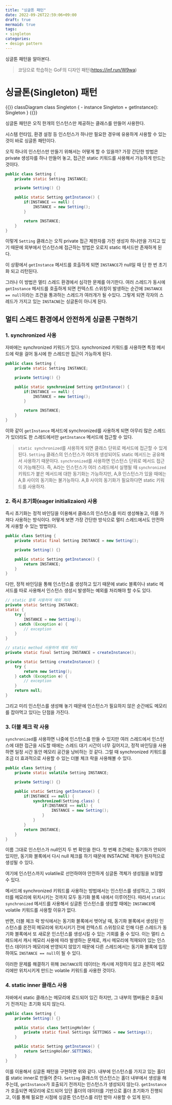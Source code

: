 ```yaml
---
title: "싱글톤 패턴"
date: 2022-09-26T22:59:06+09:00
draft: true
mermaid: true
tags:
- singleton
categories:
- design pattern
---
```

싱글톤 패턴을 알아본다.
<!--more-->

> 코딩으로 학습하는 GoF의 디자인 패턴(https://inf.run/W9wa)

# 싱글톤(Singleton) 패턴

{{<mermaid>}}
classDiagram
    class Singleton {
        - instance Singleton
        + getInstance(): Singleton
    }
{{</mermaid>}}

싱글톤 패턴은 오직 한개의 인스턴스만 제공하는 클래스를 만들어 사용한다.

시스템 런타임, 환경 설정 등 인스턴스가 하나만 필요한 경우에 유용하게 사용할 수 있는 것이 바로 싱글톤 패턴이다.

오직 하나의 인스턴스만 만들기 위해서는 어떻게 할 수 있을까? 가장 간단한 방법은 private 생성자를 하나 만들어 놓고, 접근은 static 키워드를 사용해서 가능하게 만드는 것이다.

```java
public class Setting {
    private static Setting INSTANCE;

    private Setting() {}

    public static Setting getInstance() {
        if(INSTANCE == null) {
            INSTANCE = new Setting();
        }

        return INSTANCE;
    }
}
```

이렇게 `Setting` 클래스는 오직 private 접근 제한자를 가진 생성자 하나만을 가지고 있기 때문에 외부에서 인스턴스에 접근하는 방법은 오로지 static 메서드만 존재하게 된다.

이 상황에서 `getInstance` 메서드를 호출하게 되면 `INSTANCE`가 null일 때 단 한 번 초기화 되고 리턴된다.

그러나 이 방법은 멀티 스레드 환경에서 심각한 문제를 야기한다. 여러 스레드가 동시에 `getInstance` 메서드를 호출하게 되면 컨텍스트 스위칭이 발생하는 순간에 `INSTANCE == null`이라는 조건을 통과하는 스레드가 여러개가 될 수있다. 그렇게 되면 각자의 스레드가 가지고 있는 `INSTACNE`는 싱글톤이 아니게 된다.

## 멀티 스레드 환경에서 안전하게 싱글톤 구현하기

### 1. synchronized 사용

자바에는 synchronized 키워드가 있다. synchronized 키워드를 사용하면 특정 메서드에 락을 걸어 동시에 한 스레드만 접근이 가능하게 된다.

```java
public class Setting {
    private static Setting INSTANCE;

    private Setting() {}

    public static synchronized Setting getInstance() {
        if(INSTANCE == null) {
            INSTANCE = new Setting();
        }

        return INSTANCE;
    }
}
```

이와 같이 `getInstance` 메서드에 synchronized를 사용하게 되면 아무리 많은 스레드가 있더라도 한 스레드에서만 `getInstance` 메서드에 접근할 수 있다.

> `static synchronized`를 사용하게 되면 클래스 단위로 메서드에 접근할 수 있게 된다. `Setting` 클래스의 인스턴스가 여러개 생성되어도 static 메서드는 공유해서 사용하기 때문이다.
> `synchronized`를 사용하면 인스턴스 단위로 메서드 접근이 가능해진다. 즉, A라는 인스턴스가 여러 스레드에서 실행될 때 `synchronized` 키워드가 붙은 메서드에 대한 동기화는 가능하지만, A,B 인스턴스가 있을 때에는 A,B 사이의 동기화는 불가능하다. A,B 사이의 동기화가 필요하다면 static 키워드를 사용하자.

### 2. 즉시 초기화(eager initializaion) 사용

즉시 초기화는 정적 바인딩을 이용해서 클래스의 인스턴스를 미리 생성해놓고, 이를 가져다 사용하는 방식이다. 어떻게 보면 가장 간단한 방식으로 멀티 스레드에서도 안전하게 사용할 수 있는 방법이다.

```java
public class Setting {
    private static final Setting INSTANCE = new Setting();

    private Setting() {}

    public static Setting getInstance() {
        return INSTANCE;
    }
}
```

다만, 정적 바인딩을 통해 인스턴스를 생성하고 있기 때문에 static 블록이나 static 메서드를 따로 사용해서 인스턴스 생성시 발생하는 예외를 처리해야 할 수도 있다.

```java
// static 블록 사용하여 예외 처리
private static Setting INSTANCE;
static {
    try {
        INSTANCE = new Setting();
    } catch (Exception e) {
        // exception
    }
}

// static method 사용하여 예외 처리
private static final Setting INSTANCE = createInstance();

private static Setting createInstance() {
    try {
        return new Setting();
    } catch (Exception e) {
        // exception
    }
    return null;
}
```

그리고 미리 인스턴스를 생성해 놓기 때문에 인스턴스가 필요하지 않은 순간에도 메모리를 잡아먹고 있다는 단점을 가진다.

### 3. 더블 체크 락 사용

`synchronized`를 사용하면 나중에 인스턴스를 만들 수 있지만 여러 스레드에서 인스턴스에 대한 접근을 시도할 때에는 스레드 대기 시간이 너무 길어지고, 정적 바인딩을 사용하면 일정 시간 동안 메모리 공간을 낭비하는 것 같다. 그럴 때 synchronized 키워드를 조금 더 효과적으로 사용할 수 있는 더블 체크 락을 사용해볼 수 있다.

```java
public class Setting {
    private static volatile Setting INSTANCE;

    private Setting() {}

    public static Setting getInstance() {
        if(INSTANCE == null) {
            synchronized(Setting.class) {
                if(INSTANCE == null) {
                    INSTANCE = new Setting();
                }
            }
        }
        return INSTANCE;
    }
}
```

이름 그대로 인스턴스가 null인지 두 번 확인을 한다. 첫 번째 조건에는 동기화가 안되어 있지만, 동기화 블록에서 다시 null 체크를 하기 때문에 INSTACNE 객체가 원자적으로 생성될 수 있다.

여기에 인스턴스까지 volatile로 선언하여야 안전하게 싱글톤 객체가 생성됨을 보장할 수 있다. 

메서드에 synchronized 키워드를 사용하는 방법에서는 인스턴스를 생성하고, 그 데이터를 메모리에 위치시키는 것까지 모두 동기화 블록 내에서 이루어진다. 따라서 `static synchronized` 메서드를 사용해서 싱글톤 인스턴스를 생성할 때에는 `INSTANCE`에 volatile 키워드를 사용할 이유가 없다.

반면, 더블 체크 락 방식에서는 동기화 블록에서 벗어날 때, 동기화 블록에서 생성된 인스턴스를 온전히 메모리에 위치시키기 전에 컨텍스트 스위칭으로 인해 다른 스레드가 동기화 블록에서 또 새로운 인스턴스를 생성시킬 수 있는 기회를 줄 수 있다. 이는 멀티 스레드에서 캐시 메모리 사용에 따라 발생하는 문제로, 캐시 메모리에 적재되어 있는 인스턴스 데이터가 메모리에 반영되지 않았기 때문에 다른 스레드에서는 동기화 블록에 입장하여도 `INSTANCE == null`이 될 수 있다.

이러한 문제를 해결하기 위해 `INSTANCE`의 데이터는 캐시에 저장하지 않고 온전히 메모리에만 위치시키게 만드는 volatile 키워드를 사용한 것이다.

### 4. static inner 클래스 사용

자바에서 static 클래스는 메모리에 로드되어 있긴 하지만, 그 내부의 멤버들은 호출되기 전까지는 초기화 되지 않는다.

```java
public class Setting {
    private Setting() {}

    public static class SettingHolder {
        private static final Settings SETTINGS = new Settings();
    }

    public static Setting getInstance() {
        return SettingHolder.SETTINGS;
    }
}
```

이를 이용해서 싱글톤 패턴을 구현하면 위와 같다. 내부에 인스턴스를 가지고 있는 홀더를 static inner로 만들어 준다. `Setting` 클래스의 인스턴스는 홀더 내부에서 생성을 해주는데, `getInstance`가 호출되기 전까지는 인스턴스가 생성되지 않는다. `getInstance`가 호출되면 메모리에 로드되어 있던 홀더의 데이터를 기반으로 홀더 초기화가 진행되고, 이를 통해 필요한 시점에 싱글톤 인스턴스를 리턴 받아 사용할 수 있게 된다.